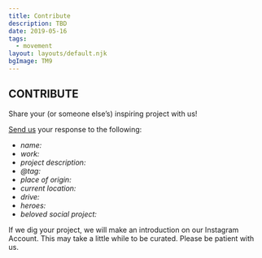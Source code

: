 ```yaml
---
title: Contribute
description: TBD
date: 2019-05-16
tags:
  - movement
layout: layouts/default.njk
bgImage: TM9
---
```

## CONTRIBUTE

Share your (or someone else’s) inspiring project with us!

[Send us](mailto:connect@transmodernity.org) your response to the following:


- _name:_
- _work:_
- _project description:_
- _@tag:_
- _place of origin:_
- _current location:_
- _drive:_
- _heroes:_
- _beloved social project:_

If we dig your project, we will make an introduction on our Instagram Account.
This may take a little while to be curated. Please be patient with us.



